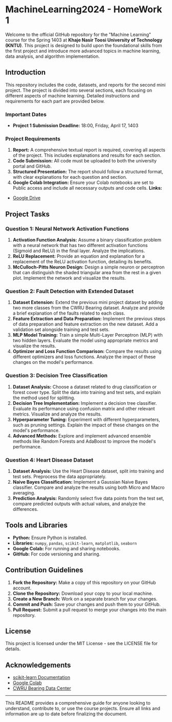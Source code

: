 # MachineLearning2024 - HomeWork  1
Welcome to the official GitHub repository for the "Machine Learning" course for the Spring 1403 at **Khaje Nasir Toosi University of Technology (KNTU)**. This project is designed to build upon the foundational skills from the first project and introduce more advanced topics in machine learning, data analysis, and algorithm implementation.

## Introduction
This repository includes the code, datasets, and reports for the second mini project. The project is divided into several sections, each focusing on different aspects of machine learning. Detailed instructions and requirements for each part are provided below.
### Important Dates
- **Project 1 Submission Deadline:** 18:00, Friday, April 17, 1403
### Project Requirements
1. **Report:** A comprehensive textual report is required, covering all aspects of the project. This includes explanations and results for each section.
2. **Code Submission:** All code must be uploaded to both the university portal and GitHub.
3. **Structured Presentation:** The report should follow a structured format, with clear explanations for each question and section.
4. **Google Colab Integration:** Ensure your Colab notebooks are set to Public access and include all necessary outputs and code cells.
**Links:**
- [Google Drive](https://drive.google.com/drive/folders/1DurmfyJrGhzOfw3Igz8vlM2zN7IH64SW)

## Project Tasks
### Question 1: Neural Network Activation Functions
1. **Activation Function Analysis:** Assume a binary classification problem with a neural network that has two different activation functions (Sigmoid and ReLU) in the final layer. Analyze the implications.
2. **ReLU Replacement:** Provide an equation and explanation for a replacement of the ReLU activation function, detailing its benefits.
3. **McCulloch-Pitts Neuron Design:** Design a simple neuron or perceptron that can distinguish the shaded triangular area from the rest in a given plot. Implement the network and visualize the results.
### Question 2: Fault Detection with Extended Dataset
1. **Dataset Extension:** Extend the previous mini project dataset by adding two more classes from the CWRU Bearing dataset. Analyze and provide a brief explanation of the faults related to each class.
2. **Feature Extraction and Data Preparation:** Implement the previous steps of data preparation and feature extraction on the new dataset. Add a validation set alongside training and test sets.
3. **MLP Model Training:** Train a simple Multi-Layer Perceptron (MLP) with two hidden layers. Evaluate the model using appropriate metrics and visualize the results.
4. **Optimizer and Loss Function Comparison:** Compare the results using different optimizers and loss functions. Analyze the impact of these changes on the model's performance.
### Question 3: Decision Tree Classification
1. **Dataset Analysis:** Choose a dataset related to drug classification or forest cover type. Split the data into training and test sets, and explain the method used for splitting.
2. **Decision Tree Implementation:** Implement a decision tree classifier. Evaluate its performance using confusion matrix and other relevant metrics. Visualize and analyze the results.
3. **Hyperparameter Tuning:** Experiment with different hyperparameters, such as pruning settings. Explain the impact of these changes on the model's performance.
4. **Advanced Methods:** Explore and implement advanced ensemble methods like Random Forests and AdaBoost to improve the model's performance.
### Question 4: Heart Disease Dataset
1. **Dataset Analysis:** Use the Heart Disease dataset, split into training and test sets. Preprocess the data appropriately.
2. **Naive Bayes Classification:** Implement a Gaussian Naive Bayes classifier. Compare and analyze the results using both Micro and Macro averaging.
3. **Prediction Analysis:** Randomly select five data points from the test set, compare predicted outputs with actual values, and analyze the differences.

## Tools and Libraries
- **Python:** Ensure Python is installed.
- **Libraries:** `numpy`, `pandas`, `scikit-learn`, `matplotlib`, `seaborn`
- **Google Colab:** For running and sharing notebooks.
- **GitHub:** For code versioning and sharing.

## Contribution Guidelines
1. **Fork the Repository:** Make a copy of this repository on your GitHub account.
2. **Clone the Repository:** Download your copy to your local machine.
3. **Create a New Branch:** Work on a separate branch for your changes.
4. **Commit and Push:** Save your changes and push them to your GitHub.
5. **Pull Request:** Submit a pull request to merge your changes into the main repository.

## License
This project is licensed under the MIT License - see the LICENSE file for details.

## Acknowledgements
- [scikit-learn Documentation](https://scikit-learn.org/stable/api/index.html)
- [Google Colab](https://colab.research.google.com/)
- [CWRU Bearing Data Center](https://engineering.case.edu/bearingdatacenter)

***
This README provides a comprehensive guide for anyone looking to understand, contribute to, or use the course projects. Ensure all links and information are up to date before finalizing the document.
